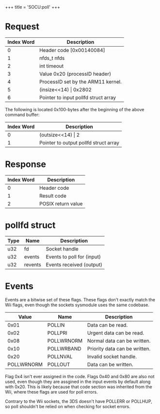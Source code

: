+++
title = 'SOCU:poll'
+++

# Request

| Index Word | Description                          |
|------------|--------------------------------------|
| 0          | Header code \[0x00140084\]           |
| 1          | nfds_t nfds                          |
| 2          | int timeout                          |
| 3          | Value 0x20 (processID header)        |
| 4          | ProcessID set by the ARM11 kernel.   |
| 5          | (insize\<\<14) \| 0x2802             |
| 6          | Pointer to input pollfd struct array |

The following is located 0x100-bytes after the beginning of the above
command buffer:

| Index Word | Description                           |
|------------|---------------------------------------|
| 0          | (outsize\<\<14) \| 2                  |
| 1          | Pointer to output pollfd struct array |

# Response

| Index Word | Description        |
|------------|--------------------|
| 0          | Header code        |
| 1          | Result code        |
| 2          | POSIX return value |

# pollfd struct

| Type | Name    | Description                |
|------|---------|----------------------------|
| u32  | fd      | Socket handle              |
| u32  | events  | Events to poll for (input) |
| u32  | revents | Events received (output)   |

# Events

Events are a bitwise set of these flags. These flags don't exactly match
the Wii flags, even though the sockets sysmodule uses the same codebase.

| Value      | Name       | Description                   |
|------------|------------|-------------------------------|
| 0x01       | POLLIN     | Data can be read.             |
| 0x02       | POLLPRI    | Urgent data can be read.      |
| 0x08       | POLLWRNORM | Normal data can be written.   |
| 0x10       | POLLWRBAND | Priority data can be written. |
| 0x20       | POLLNVAL   | Invalid socket handle.        |
| POLLWRNORM | POLLOUT    | Data can be written.          |

Flag 0x4 isn't ever assigned in the code. Flags 0x40 and 0x80 are also
not used, even though they are assgined in the input events by default
along with 0x20. This is likely because that code section was inherited
from the Wii, where these flags are used for poll errors.

Contrary to the Wii sockets, the 3DS doesn't have POLLERR or POLLHUP, so
poll shouldn't be relied on when checking for socket errors.